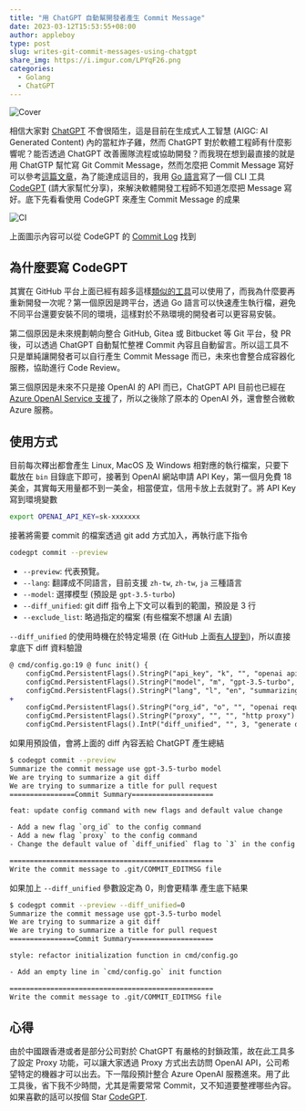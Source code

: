 ```yaml
---
title: "用 ChatGPT 自動幫開發者產生 Commit Message"
date: 2023-03-12T15:53:55+08:00
author: appleboy
type: post
slug: writes-git-commit-messages-using-chatgpt
share_img: https://i.imgur.com/LPYqF26.png
categories:
  - Golang
  - ChatGPT
---
```


![Cover](https://i.imgur.com/LPYqF26.png)

相信大家對 [ChatGPT][1] 不會很陌生，這是目前在生成式人工智慧 (AIGC: AI Generated Content) 內的當紅炸子雞，然而 ChatGPT 對於軟體工程師有什麼影響呢？能否透過 ChatGPT 改善團隊流程或協助開發？而我現在想到最直接的就是用 ChatGTP 幫忙寫 Git Commit Message，然而怎麼把 Commit Message 寫好可以參考[這篇文章][2]，為了能達成這目的，我用 [Go 語言][4]寫了一個 CLI 工具 [CodeGPT][3] (請大家幫忙分享)，來解決軟體開發工程師不知道怎麼把 Message 寫好。底下先看看使用 CodeGPT 來產生 Commit Message 的成果

<!--more-->

![CI](https://i.imgur.com/AG6MWQe.png)

上面圖示內容可以從 CodeGPT 的 [Commit Log][5] 找到

[1]:https://zh.wikipedia.org/zh-tw/ChatGPT
[2]:https://wadehuanglearning.blogspot.com/2019/05/commit-commit-commit-why-what-commit.html
[3]:https://github.com/appleboy/CodeGPT
[4]:https://go.dev
[5]:https://github.com/appleboy/CodeGPT/commits/main

## 為什麼要寫 CodeGPT

其實在 GitHub 平台上面已經有超多這樣[類似的工具][11]可以使用了，而我為什麼要再重新開發一次呢？第一個原因是跨平台，透過 Go 語言可以快速產生執行檔，避免不同平台還要安裝不同的環境，這樣對於不熟環境的開發者可以更容易安裝。

第二個原因是未來規劃朝向整合 GitHub, Gitea 或 Bitbucket 等 Git 平台，發 PR 後，可以透過 ChatGPT 自動幫忙整裡 Commit 內容且自動留言。所以這工具不只是單純讓開發者可以自行產生 Commit Message 而已，未來也會整合成容器化服務，協助進行 Code Review。

第三個原因是未來不只是接 OpenAI 的 API 而已，ChatGPT API 目前也已經在 [Azure OpenAI Service 支援][12]了，所以之後除了原本的 OpenAI 外，還會整合微軟 Azure 服務。

[11]:https://github.com/search?q=commit%20message%20chatgpt&type=repositories
[12]:https://azure.microsoft.com/en-us/blog/chatgpt-is-now-available-in-azure-openai-service/

## 使用方式

目前每次釋出都會產生 Linux, MacOS 及 Windows 相對應的執行檔案，只要下載放在 `bin` 目錄底下即可，接著到 OpenAI 網站申請 API Key，第一個月免費 18 美金，其實每天用量都不到一美金，相當便宜，信用卡放上去就對了。將 API Key 寫到環境變數

```sh
export OPENAI_API_KEY=sk-xxxxxxx
```

接著將需要 commit 的檔案透過 git add 方式加入，再執行底下指令

```sh
codegpt commit --preview
```

* `--preview`: 代表預覽。
* `--lang`: 翻譯成不同語言，目前支援 `zh-tw`, `zh-tw`, `ja` 三種語言
* `--model`: 選擇模型 (預設是 `gpt-3.5-turbo`)
* `--diff_unified`: git diff 指令上下文可以看到的範圍，預設是 3 行
* `--exclude_list`: 略過指定的檔案 (有些檔案不想讓 AI 去讀)

`--diff_unified` 的使用時機在於特定場景 (在 GitHub 上面[有人提到][31])，所以直接拿底下 diff 資料驗證

```diff
@ cmd/config.go:19 @ func init() {
    configCmd.PersistentFlags().StringP("api_key", "k", "", "openai api key")
    configCmd.PersistentFlags().StringP("model", "m", "gpt-3.5-turbo", "openai model")
    configCmd.PersistentFlags().StringP("lang", "l", "en", "summarizing language uses English by default")
+
    configCmd.PersistentFlags().StringP("org_id", "o", "", "openai requesting organization")
    configCmd.PersistentFlags().StringP("proxy", "", "", "http proxy")
    configCmd.PersistentFlags().IntP("diff_unified", "", 3, "generate diffs with <n> lines of context, default is 3")
```

如果用預設值，會將上面的 diff 內容丟給 ChatGPT 產生總結

```sh
$ codegpt commit --preview
Summarize the commit message use gpt-3.5-turbo model
We are trying to summarize a git diff
We are trying to summarize a title for pull request
================Commit Summary====================

feat: update config command with new flags and default value change

- Add a new flag `org_id` to the config command
- Add a new flag `proxy` to the config command
- Change the default value of `diff_unified` flag to `3` in the config command.

==================================================
Write the commit message to .git/COMMIT_EDITMSG file
```

如果加上 `--diff_unified` 參數設定為 0，則會更精準 產生底下結果

```sh
$ codegpt commit --preview --diff_unified=0
Summarize the commit message use gpt-3.5-turbo model
We are trying to summarize a git diff
We are trying to summarize a title for pull request
================Commit Summary====================

style: refactor initialization function in cmd/config.go

- Add an empty line in `cmd/config.go` init function

==================================================
Write the commit message to .git/COMMIT_EDITMSG file
```

[31]:https://github.com/appleboy/CodeGPT/issues/21

## 心得

由於中國跟香港或者是部分公司對於 ChatGPT 有嚴格的封鎖政策，故在此工具多了設定 Proxy 功能，可以讓大家透過 Proxy 方式出去訪問 OpenAI API，公司希望特定的機器才可以出去。下一階段預計整合 Azure OpenAI 服務進來。用了此工具後，省下我不少時間，尤其是需要常常 Commit，又不知道要整裡哪些內容。如果喜歡的話可以按個 Star [CodeGPT](https://github.com/appleboy/CodeGPT).
